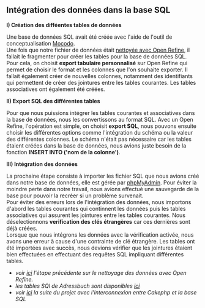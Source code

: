 **Intégration des données dans la base SQL**
-------------------------------------------

**I) Création des difféentes tables de données**

Une base de données SQL avait été créée avec l'aide de l'outil de conceptualisation [Mocodo](http://www.mocodo.net/).  
Une fois que notre fichier de données était [nettoyée avec Open Refine](Nettoyage_Open_Refine.md), il fallait le fragmenter pour créer les tables pour la base de données SQL. 
Pour cela, on choisit **export tabulaire personnalisé** sur Open Refine qui permet de choisir le format et les colonnes que l'on souhaite exporter. 
Il fallait également créer de nouvelles colonnes, notamment des identifiants qui permettent de créer des jointures entre les tables courantes. 
Les tables associatives ont également été créées. 

**II) Export SQL des différentes tables**

Pour que nous puissions intégrer les tables courantes et associatives dans la base de données, nous les convertissons au format SQL. 
Avec un Open Refine, l'opération est simple, on choisit **export SQL**, nous pouvons ensuite choisir les différentes options comme l'intégration du schéma ou la valeur des différentes colonnes. 
Le schéma n'était pas nécessaire car les tables étaient créées dans la base de données, nous avions juste besoin de la fonction **INSERT INTO ('nom de la colonne')**. 

**III) Intégration des données**

La prochaine étape consiste à importer les fichier SQL que nous avions créé dans notre base de données, elle est gérée par [phpMyAdmin](https://www.phpmyadmin.net/). 
Pour éviter la moindre perte dans notre travail, nous avions effectué une sauvegarde de la base pour pouvoir la recréer si un problème survenait.   
Pour éviter des erreurs lors de l'intégration des données, nous importons d'abord les tables courantes qui continnent les données puis les tables associatives qui assurent les jointures entre les tables courantes. 
Nous déselectionnons **verification des clés étrangères** car ces dernières sont déjà créées.  
Lorsque que nous intégrons les données avec la vérification activée, nous avons une erreur à cause d'une contrainte de clé étrangère.
Les tables ont été importées avec succès, nous devions vérifier que les jointures étaient bien effectuées en effectuant des requêtes SQL impliquant différentes tables. 

 * *voir [ici](Nettoyage_Open_Refine.md) l'étape précédente sur le nettoyage des données avec Open Refine.*
 * *les tables SQl de Adressbuch sont disponibles [ici](adressbuch1854.sql)*
 * *voir [ici](Interconnexion_Cakephp_BaseSQL.md) la suite du projet avec l'interconnexion entre Cakephp et la base SQL*

